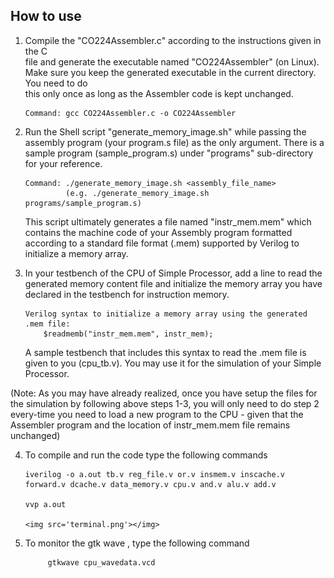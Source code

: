 How to use 
-------------------------------------------------------------------


1.  Compile the "CO224Assembler.c" according to the instructions given in the C  
    file and generate the executable named "CO224Assembler" (on Linux). Make sure 
    you keep the generated executable in the current directory. You need to do  
    this only once as long as the Assembler code is kept unchanged.
        
        Command: gcc CO224Assembler.c -o CO224Assembler
    
    
2.  Run the Shell script "generate_memory_image.sh" while passing the assembly 
    program (your program.s file) as the only argument. There is a sample program 
    (sample_program.s) under "programs" sub-directory for your reference.
    
        Command: ./generate_memory_image.sh <assembly_file_name>
                 (e.g. ./generate_memory_image.sh programs/sample_program.s)
                 
    This script ultimately generates a file named "instr_mem.mem" which contains 
    the machine code of your Assembly program formatted according to a standard
    file format (.mem) supported by Verilog to initialize a memory array.


3.  In your testbench of the CPU of Simple Processor, add a line to read the 
    generated memory content file and initialize the memory array you have 
    declared in the testbench for instruction memory.
    
        Verilog syntax to initialize a memory array using the generated .mem file:
            $readmemb("instr_mem.mem", instr_mem);
            
    A sample testbench that includes this syntax to read the .mem file is given
    to you (cpu_tb.v). You may use it for the simulation of your Simple Processor.
    
    
  (Note: As you may have already realized, once you have setup the files for the 
    simulation by following above steps 1-3, you will only need to do step 2
    every-time you need to load a new program to the CPU - given that the Assembler 
    program and the location of instr_mem.mem file remains unchanged) 
    
 4. To compile and run the code type the following commands
 
        iverilog -o a.out tb.v reg_file.v or.v insmem.v inscache.v forward.v dcache.v data_memory.v cpu.v and.v alu.v add.v
        
        vvp a.out
        
        <img src='terminal.png'></img>
 
        
5. To monitor the  gtk wave , type the following command
        
            gtkwave cpu_wavedata.vcd

        
        
    
    

    
